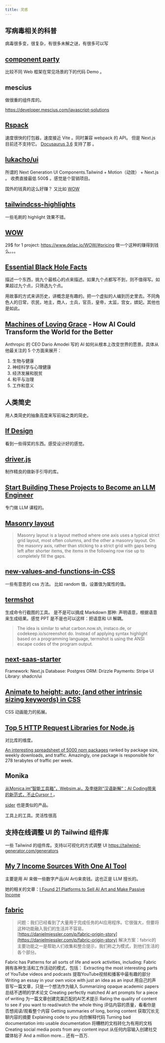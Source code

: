 ```yaml
---
title: 灵感
---
```


## 写病毒相关的科普
病毒很多变，很复杂，有很多未解之谜，有很多可以写

## [component party](https://component-party.dev/#templating.styling)
比较不同 Web 框架在常见场景的下的代码 Demo 。

## mescius
做很重的组件库的。

https://developer.mescius.com/javascript-solutions

## [Rspack](https://rspack.dev/)
速度很快的打包器，速度接近 Vite 。同时兼容 webpack 的 API。
但是 Next.js 目前还不支持它。 [Docusaurus 3.6](https://docusaurus.io/blog/releases/3.6) 支持了那 。

## [lukacho/ui](https://ui.lukacho.com/)
所谓的 Next Generation UI Components.Tailwind + Motion（动效） + Next.js 。 收费直接最低 500$ 。感觉是个营销项目。

国外的钱真的这么好赚？ 又比如 [WOW](https://github.com/matthieua/WOW)

## [tailwindcss-highlights](https://tailwindcss-highlights.hubatsch.dev/)
一些毛刷的 highlight 效果不错。


## [WOW](https://github.com/matthieua/WOW)
29$ for 1 project: https://www.delac.io/WOW/#pricing
做一个这种的赚得到钱么。。。

## [Essential Black Hole Facts](https://science.nasa.gov/universe/black-holes/)
描述一个东西，挑九个最核心的点来描述。如果九个点都写不到，则不值得写。如果超过九个点，只筛选九个点。

用故事的方式来讲历史，讲概念是有趣的。把一个虚拟的人编到历史里去。不同角色人的日常，农民，地主，商人，士兵，官员，皇帝，太监，宫女，嫔妃。其他也是如此。

## [Machines of Loving Grace](https://darioamodei.com/machines-of-loving-grace) - How AI Could Transform the World for the Better

Anthropic 的 CEO Dario Amodei 写的 AI 如何从根本上改变世界的愿景。具体从他最关注的 5 个方面来展开：
1. 生物与健康
2. 神经科学与心理健康
3. 经济发展和脱贫
4. 和平与治理
5. 工作和意义

## 人类简史
用人类简史的抽象高度来写前端之类的简史。

## [If Design](https://ifdesign.com/en/winner-ranking/winner-overview?awardId=2&disciplineId=1&sort=random&yearId=0)
看到一些得奖的东西。感受设计好的感觉。

## [driver.js](https://github.com/kamranahmedse/driver.js?tab=readme-ov-file)
制作精良的做新手引导的库。

## [Start Building These Projects to Become an LLM Engineer](https://dswharshit.medium.com/start-building-these-projects-to-become-an-llm-engineer-0064e9e68d9d)

专门做 LLM 课程的。

## [Masonry layout](https://developer.mozilla.org/en-US/docs/Web/CSS/CSS_grid_layout/Masonry_layout)
> Masonry layout is a layout method where one axis uses a typical strict grid layout, most often columns, and the other a masonry layout. On the masonry axis, rather than sticking to a strict grid with gaps being left after shorter items, the items in the following row rise up to completely fill the gaps.

## [new-values-and-functions-in-CSS](https://alvaromontoro.com/blog/68062/new-values-and-functions-in-CSS)
一些有意思的 css 方法。
比如 random 值，设置值为属性的值。


## [termshot](https://github.com/homeport/termshot)
生成命令行截图的工具。 是不是可以搞成 Markdown 那种: 声明语意，根据语意来生成结果。感觉 PPT 是不是也可以这样：把语意和 UI 解耦。

> The idea is similar to what carbon.now.sh, instaco.de, or codekeep.io/screenshot do. Instead of applying syntax highlight based on a programming language, termshot is using the ANSI escape codes of the program output. 

## [next-saas-starter](https://github.com/leerob/next-saas-starter)
Framework: Next.js
Database: Postgres
ORM: Drizzle
Payments: Stripe
UI Library: shadcn/ui


## [Animate to height: auto; (and other intrinsic sizing keywords) in CSS](https://developer.chrome.com/docs/css-ui/animate-to-height-auto/)

CSS 动画能力的拓展。

## [Top 5 HTTP Request Libraries for Node.js](https://blog.appsignal.com/2024/09/11/top-5-http-request-libraries-for-nodejs.html)

对比库的维度。

[An interesting spreadsheet of 5000 npm packages](https://docs.google.com/spreadsheets/d/1oYJxQgMA7lQ6-wNaBKNNDz6vr3Yaa1EDsI_Hakr4ROg/edit?gid=1891857584#gid=1891857584) ranked by package size, weekly downloads, and traffic. Amazingly, one package is responsible for 278 terabytes of traffic per week.  

## Monika
[从Monica.im“智能工具箱”，Websim.ai，及李继刚“汉语新解”：AI Coding带来的新范式，不止Cursor！](https://mp.weixin.qq.com/s/hwOAxwTi4oilCTqx62wyxg)。

[sider](https://sider.ai/zh-CN) 也是类似的产品。

工具上的工具。灵活性很高

## 支持在线调整 UI 的 Tailwind 组件库

一些 Tailwind 的组件库。支持以可视化的方式调整 UI
https://tailwind-generator.com/generators


## [My 7 Income Sources With One AI Tool](https://medium.com/@thebudgetpurse/my-7-income-sources-with-one-ai-tool-eb8f1ac77897)

主要是用 AI 来做一些数字产品(AI Art)来卖钱。这也正是 LLM 擅长的。

她的相关的文章：[I Found 21 Platforms to Sell AI Art and Make Passive Income](https://medium.com/@thebudgetpurse/i-found-21-platforms-to-sell-ai-art-and-make-passive-income-c63f6a1ba21b)


## [fabric](https://github.com/danielmiessler/fabric)
> 问题：我们已经看到了大量用于完成任务的AI应用程序。它很强大，但要将这种功能融入我们的生活并不容易。[https://danielmiessler.com/p/fabric-origin-story](https://danielmiessler.com/p/fabric-origin-story)
> 解决方案：fabric的主要功能之一是帮助人们收集和整合提示，我们称之为模式，到他们生活的各个部分。

Fabric has Patterns for all sorts of life and work activities, including:
Fabric拥有各种生活和工作活动的模式，包括：
Extracting the most interesting parts of YouTube videos and podcasts
提取YouTube视频和播客中最有趣的部分
Writing an essay in your own voice with just an idea as an input
用自己的声音写一篇文章，只是一个想法作为输入
Summarizing opaque academic papers
总结不透明的学术论文
Creating perfectly matched AI art prompts for a piece of writing
为一篇文章创建完美匹配的AI艺术提示
Rating the quality of content to see if you want to read/watch the whole thing
评估内容的质量，看看你是否想阅读/观看整个内容
Getting summaries of long, boring content
获取冗长无聊内容的摘要
Explaining code to you 向你解释代码
Turning bad documentation into usable documentation
将糟糕的文档转化为有用的文档
Creating social media posts from any content input
从任何内容输入创建社交媒体帖子
And a million more… 还有一百万.
